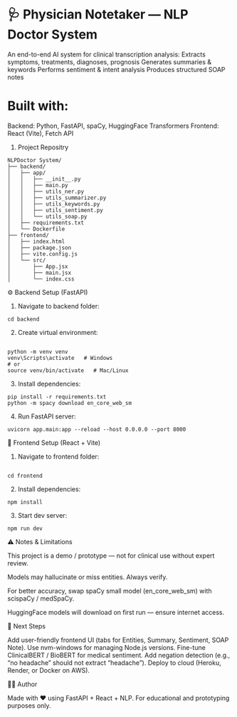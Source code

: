 # 🩺 Physician Notetaker — NLP Doctor System 

An end-to-end AI system for clinical transcription analysis:
Extracts symptoms, treatments, diagnoses, prognosis
Generates summaries & keywords
Performs sentiment & intent analysis
Produces structured SOAP notes

# Built with:

Backend: Python, FastAPI, spaCy, HuggingFace Transformers
Frontend: React (Vite), Fetch API


1. Project Repositry
```
NLPDoctor System/
├── backend/
│   ├── app/
│   │   ├── __init__.py
│   │   ├── main.py
│   │   ├── utils_ner.py
│   │   ├── utils_summarizer.py
│   │   ├── utils_keywords.py
│   │   ├── utils_sentiment.py
│   │   └── utils_soap.py
│   ├── requirements.txt
│   └── Dockerfile
├── frontend/
│   ├── index.html
│   ├── package.json
│   ├── vite.config.js
│   └── src/
│       ├── App.jsx
│       ├── main.jsx
│       └── index.css
```

⚙️ Backend Setup (FastAPI)

1. Navigate to backend folder:
```
cd backend
```

2. Create virtual environment:
```

python -m venv venv
venv\Scripts\activate   # Windows
# or
source venv/bin/activate   # Mac/Linux
```

3. Install dependencies:
```
pip install -r requirements.txt
python -m spacy download en_core_web_sm
```

4. Run FastAPI server:
```
uvicorn app.main:app --reload --host 0.0.0.0 --port 8000
```


🎨 Frontend Setup (React + Vite)

1. Navigate to frontend folder:
```

cd frontend
```

2. Install dependencies:
```
npm install

```
3. Start dev server:
```
npm run dev
```

⚠️ Notes & Limitations

This project is a demo / prototype — not for clinical use without expert review.

Models may hallucinate or miss entities. Always verify.

For better accuracy, swap spaCy small model (en_core_web_sm) with scispaCy / medSpaCy.

HuggingFace models will download on first run — ensure internet access.

🚀 Next Steps

Add user-friendly frontend UI (tabs for Entities, Summary, Sentiment, SOAP Note).
Use nvm-windows for managing Node.js versions.
Fine-tune ClinicalBERT / BioBERT for medical sentiment.
Add negation detection (e.g., “no headache” should not extract “headache”).
Deploy to cloud (Heroku, Render, or Docker on AWS).

👨‍💻 Author

Made with ❤️ using FastAPI + React + NLP.
For educational and prototyping purposes only.

